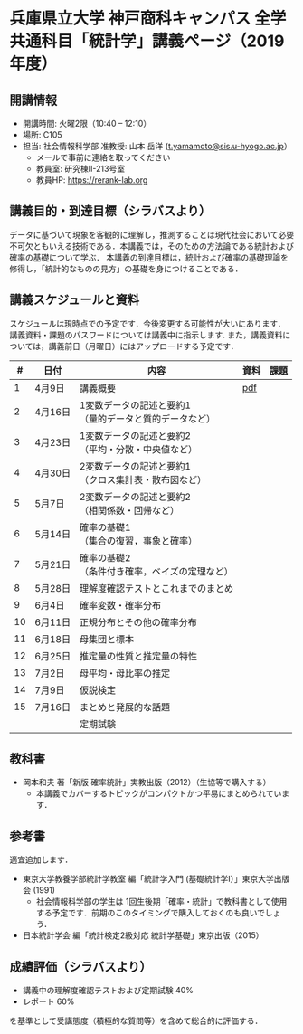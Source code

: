 # 兵庫県立大学 神戸商科キャンパス 全学共通科目「統計学」講義ページ（2019年度）

## 開講情報
- 開講時間: 火曜2限（10:40 – 12:10）
- 場所: C105
- 担当: 社会情報科学部 准教授: 山本 岳洋 (t.yamamoto@sis.u-hyogo.ac.jp）
  - メールで事前に連絡を取ってください
  - 教員室: 研究棟II-213号室
  - 教員HP: https://rerank-lab.org

## 講義目的・到達目標（シラバスより）
データに基づいて現象を客観的に理解し，推測することは現代社会において必要不可欠ともいえる技術である．本講義では，そのための方法論である統計および確率の基礎について学ぶ． 本講義の到達目標は，統計および確率の基礎理論を修得し，「統計的なものの見方」の基礎を身につけることである．


## 講義スケジュールと資料
スケジュールは現時点での予定です．今後変更する可能性が大いにあります．
講義資料・課題のパスワードについては講義中に指示します.
また，講義資料については，講義前日（月曜日）にはアップロードする予定です．

|#|日付|内容|資料|課題|
|----|----|----|----|----|
|1|4月9日|講義概要|[pdf](lectures/h31statistics20190409.pdf)||
|2|4月16日|1変数データの記述と要約1<br>（量的データと質的データなど）|||
|3|4月23日|1変数データの記述と要約2<br>（平均・分散・中央値など）|||
|4|4月30日|2変数データの記述と要約1<br>（クロス集計表・散布図など）|||
|5|5月7日|	2変数データの記述と要約2<br>（相関係数・回帰など）|||
|6|5月14日|確率の基礎1<br>（集合の復習，事象と確率）||| 
|7|5月21日|確率の基礎2<br>（条件付き確率，ベイズの定理など）|||
|8|5月28日|理解度確認テストとこれまでのまとめ|||
|9|6月4日|確率変数・確率分布|||
|10|6月11日|正規分布とその他の確率分布|||
|11|6月18日|母集団と標本|||
|12|6月25日|推定量の性質と推定量の特性|||
|13|7月2日|母平均・母比率の推定|||
|14|7月9日 |仮説検定|||
|15|7月16日|まとめと発展的な話題 |||
|||定期試験|||


## 教科書
- 岡本和夫 著「新版 確率統計」実教出版（2012）（生協等で購入する）
  - 本講義でカバーするトピックがコンパクトかつ平易にまとめられています．

## 参考書
適宜追加します．

- 東京大学教養学部統計学教室 編「統計学入門 (基礎統計学Ⅰ）」東京大学出版会 (1991)
  - 社会情報科学部の学生は 1回生後期「確率・統計」で教科書として使用する予定です．前期のこのタイミングで購入しておくのも良いでしょう．
- 日本統計学会 編「統計検定2級対応 統計学基礎」東京出版（2015）

## 成績評価（シラバスより）
- 講義中の理解度確認テストおよび定期試験 40%
- レポート 60%

を基準として受講態度（積極的な質問等）を含めて総合的に評価する．


